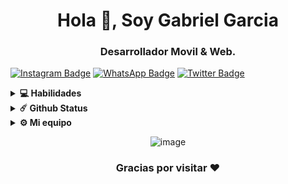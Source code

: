 <h1 align="center">Hola 👋, Soy Gabriel Garcia</h1>
<h3 align="center">Desarrollador Movil & Web.</h3>

[![Instagram Badge](https://img.shields.io/badge/-Instagram-e4405f?style=flat-square&logo=Instagram&logoColor=white)](https://www.instagram.com/gabrielx2garcia/)
[![WhatsApp Badge](https://img.shields.io/badge/-Whatsapp-4FCE5D?style=flat-square&logo=Whatsapp&logoColor=white)](https://wa.link/5zc1q4)
[![Twitter Badge](https://img.shields.io/badge/-Twitter-00acee?style=flat-square&logo=Twitter&logoColor=white)](https://twitter.com/Gabrielx2Garcia)



<details>	
  <summary><b>💻 Habilidades</b></summary>

[![Python Badge](https://img.shields.io/badge/-Python-3476AA?style=flat-square&logo=Python&logoColor=white)](https://www.python.org/)
[![Dart Badge](https://img.shields.io/badge/-Dart-2CB7F6?style=flat-square&logo=Dart&logoColor=white)](https://dart.dev/)
[![Flutter Badge](https://img.shields.io/badge/-Flutter-45D1FD?style=flat-square&logo=Flutter&logoColor=white)](https://Flutter.dev/)
[![GetX Badge](https://img.shields.io/badge/-GetX-6C00BA?style=flat-square&logo=GetX&logoColor=white)](https://pub.dev/packages/get)
[![MySQL Badge](https://img.shields.io/badge/-MySQL-00618A?style=flat-square&logo=MySQL&logoColor=white)](https://www.mysql.com/)
[![Linux Badge](https://img.shields.io/badge/-Linux-000000?style=flat-square&logo=linux&logoColor=white)](https://www.linux.org/)
[![Git Badge](https://img.shields.io/badge/-Git-F05133?style=flat-square&logo=Git&logoColor=white)](https://git-scm.com/)
[![HTML Badge](https://img.shields.io/badge/-HTML5-E54C21?style=flat-square&logo=HTML5&logoColor=white)](https://html.com/)
[![CSS Badge](https://img.shields.io/badge/-CSS3-2496ED?style=flat-square&logo=CSS3&logoColor=white)](https://developer.mozilla.org/en-US/docs/Web/CSS)
[![SCSS Badge](https://img.shields.io/badge/-SCSS-2496ED?style=flat-square&logo=SASS&logoColor=white)](https://sass-lang.com/)
</details>

<details>	
  <summary><b>☄️ Github Status</b></summary>

  ![GitHub stats](https://github-readme-stats.vercel.app/api?username=gbrielgarcia&show_icons=true&theme=dracula)

</details>

<details>	
  <br />
  <summary><b>⚙️ Mi equipo</b></summary>
  	<ul>
  	    <li><b>OS:</b> Garuda Arch Linux - I3</li>
	    <li><b>Laptop: </b> HeroBook Pro (Celeron)
  	    <li><b>Browser: </b> Chorme Web</li>
	    <li><b>Terminal: </b> GIT CMD</li>
	    <li><b>Editor:</b> VSCode - Android Studio.</li>

	
</details>


<div align="center">

![image](https://github.com/GbrielGarcia/gbrielgarcia/blob/main/gifs/dino.gif)
### Gracias por visitar  ❤️

</div>
